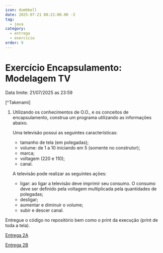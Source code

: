 ```yaml
---
icon: dumbbell
date: 2025-07-21 08:21:00.00 -3
tag:
  - java
category:
  - entrega
  - exercicio
order: 9
---
```


# Exercício Encapsulamento: Modelagem TV

Data limite: 21/07/2025 as 23:59

[^Takenami]

1. Utilizando os conhecimentos de O.O.,  e os conceitos de encapsulamento,  construa um programa utilizando as informações abaixo. 

    Uma televisão possui as seguintes características:
    - tamanho de tela (em polegadas);
    - volume: de 1 a 10 iniciando em 5 (somente no construtor);
    - marca;
    - voltagem (220 e 110);
    - canal.

    A televisão pode realizar as seguintes ações:
    - ligar: ao ligar a televisão deve imprimir seu consumo. O consumo deve ser definido pela voltagem multiplicada pela quantidades de polegadas;
    - desligar;
    - aumentar e diminuir o volume;
    - subir e descer canal.

Entregue o código no repositório bem como o print da execução (print de toda a tela).


[Entrega 2A](https://classroom.github.com/a/dB3m5Shk)

[Entrega 2B](https://classroom.github.com/a/HPbZHYVo)


<!-- @include: ../../../includes/bib.md -->
